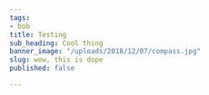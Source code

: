 ```yaml
---
tags:
- bob
title: Testing
sub_heading: Cool thing
banner_image: "/uploads/2018/12/07/compass.jpg"
slug: wow, this is dope
published: false

---
```

